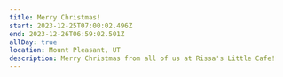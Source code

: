 ```yaml
---
title: Merry Christmas!
start: 2023-12-25T07:00:02.496Z
end: 2023-12-26T06:59:02.501Z
allDay: true
location: Mount Pleasant, UT
description: M﻿erry Christmas from all of us at Rissa's Little Cafe!
---
```

